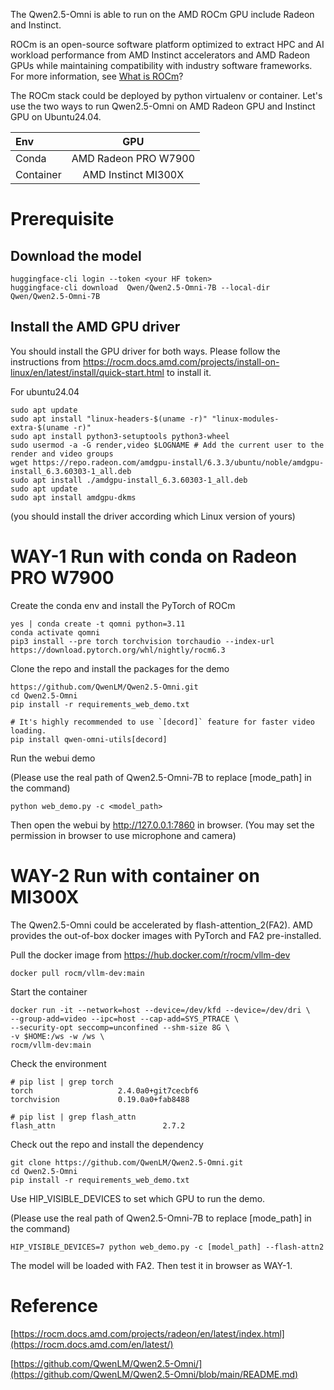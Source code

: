 The Qwen2.5-Omni is able to run on the AMD ROCm GPU include Radeon and Instinct. 

ROCm is an open-source software platform optimized to extract HPC and AI workload performance from AMD Instinct accelerators and AMD Radeon GPUs while maintaining compatibility with industry software frameworks. For more information, see [What is ROCm](https://rocm.docs.amd.com/en/latest/what-is-rocm.html)? 

The ROCm stack could be deployed by python virtualenv or container. Let's use the two ways to run Qwen2.5-Omni on AMD Radeon GPU and Instinct GPU on Ubuntu24.04.

| Env               | GPU |
| :---------------- | :------: |
| Conda             |   AMD Radeon PRO W7900  |
| Container         |   AMD Instinct MI300X   |

# Prerequisite

## Download the model

```shell
huggingface-cli login --token <your HF token>
huggingface-cli download  Qwen/Qwen2.5-Omni-7B --local-dir Qwen/Qwen2.5-Omni-7B
```

## Install the AMD GPU driver
You should install the GPU driver for both ways. Please follow the instructions from https://rocm.docs.amd.com/projects/install-on-linux/en/latest/install/quick-start.html to install it.

For ubuntu24.04

```shell
sudo apt update
sudo apt install "linux-headers-$(uname -r)" "linux-modules-extra-$(uname -r)"
sudo apt install python3-setuptools python3-wheel
sudo usermod -a -G render,video $LOGNAME # Add the current user to the render and video groups
wget https://repo.radeon.com/amdgpu-install/6.3.3/ubuntu/noble/amdgpu-install_6.3.60303-1_all.deb
sudo apt install ./amdgpu-install_6.3.60303-1_all.deb
sudo apt update
sudo apt install amdgpu-dkms
```

(you should install the driver according which Linux version of yours)

# WAY-1 Run with conda on Radeon PRO W7900
Create the conda env and install the PyTorch of ROCm

```shell
yes | conda create -t qomni python=3.11
conda activate qomni
pip3 install --pre torch torchvision torchaudio --index-url https://download.pytorch.org/whl/nightly/rocm6.3
```

Clone the repo and install the packages for the demo

```shell
https://github.com/QwenLM/Qwen2.5-Omni.git
cd Qwen2.5-Omni
pip install -r requirements_web_demo.txt

# It's highly recommended to use `[decord]` feature for faster video loading.
pip install qwen-omni-utils[decord]
```

Run the webui demo

(Please use the real path of Qwen2.5-Omni-7B to replace [mode_path] in the command)

```shell
python web_demo.py -c <model_path>

```

Then open the webui by http://127.0.0.1:7860 in browser. (You may set the permission in browser to use microphone and camera)


# WAY-2 Run with container on MI300X

The Qwen2.5-Omni could be accelerated by flash-attention_2(FA2). AMD provides the out-of-box docker images with PyTorch and FA2 pre-installed.

Pull the docker image from https://hub.docker.com/r/rocm/vllm-dev

```shell
docker pull rocm/vllm-dev:main
```

Start the container

```shell
docker run -it --network=host --device=/dev/kfd --device=/dev/dri \
--group-add=video --ipc=host --cap-add=SYS_PTRACE \
--security-opt seccomp=unconfined --shm-size 8G \
-v $HOME:/ws -w /ws \
rocm/vllm-dev:main
```

Check the environment

```shell
# pip list | grep torch
torch                   2.4.0a0+git7cecbf6
torchvision             0.19.0a0+fab8488

# pip list | grep flash_attn
flash_attn                        2.7.2
```

Check out the repo and install the dependency

```shell
git clone https://github.com/QwenLM/Qwen2.5-Omni.git
cd Qwen2.5-Omni
pip install -r requirements_web_demo.txt
```

Use HIP_VISIBLE_DEVICES to set which GPU to run the demo.

(Please use the real path of Qwen2.5-Omni-7B to replace [mode_path] in the command)

```shell
HIP_VISIBLE_DEVICES=7 python web_demo.py -c [model_path] --flash-attn2
```

The model will be loaded with FA2. Then test it in browser as WAY-1.


# Reference

[https://rocm.docs.amd.com/projects/radeon/en/latest/index.html](https://rocm.docs.amd.com/en/latest/)

[https://github.com/QwenLM/Qwen2.5-Omni/](https://github.com/QwenLM/Qwen2.5-Omni/blob/main/README.md)

